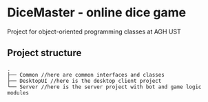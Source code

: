 # DiceMaster - online dice game

Project for object-oriented programming classes at AGH UST

## Project structure
```
.
├── Common //here are common interfaces and classes
├── DesktopUI //here is the desktop client project
└── Server //here is the server project with bot and game logic modules
